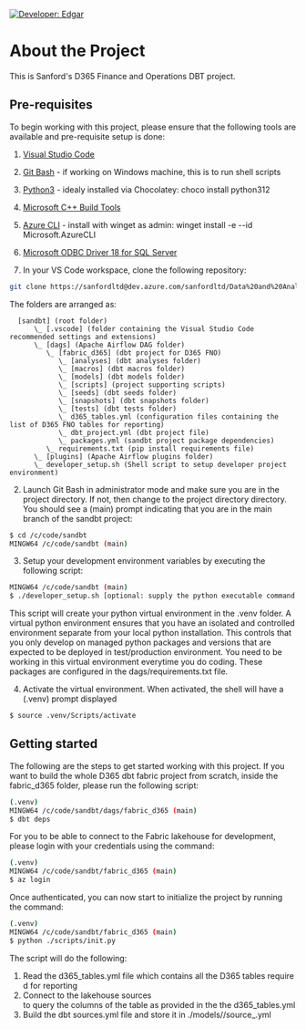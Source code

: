 [![Developer: Edgar](https://img.shields.io/badge/developer-edgar-blue)](mailto:etaboada@sanford.co.nz)

# About the Project

This is Sanford's D365 Finance and Operations DBT project.

## Pre-requisites

To begin working with this project, please ensure that the following tools are available and pre-requisite setup is done:

1. [Visual Studio Code](https://code.visualstudio.com/download)
2. [Git Bash](https://git-scm.com/download/win) - if working on Windows machine, this is to run shell scripts 
3. [Python3](https://www.python.org/downloads/release/python-3120/) - idealy installed via Chocolatey: choco install python312
4. [Microsoft C++ Build Tools](https://visualstudio.microsoft.com/visual-cpp-build-tools/)
5. [Azure CLI](https://learn.microsoft.com/en-us/cli/azure/install-azure-cli-windows?tabs=azure-cli) - install with winget as admin: winget install -e --id Microsoft.AzureCLI
6. [Microsoft ODBC Driver 18 for SQL Server](https://learn.microsoft.com/en-us/sql/connect/odbc/download-odbc-driver-for-sql-server?view=sql-server-ver16#download-for-windows)

1. In your VS Code workspace, clone the following repository:
```bash
git clone https://sanfordltd@dev.azure.com/sanfordltd/Data%20and%20Analytics/_git/sandbt
```

The folders are arranged as:
```
  [sandbt] (root folder)
      \_ [.vscode] (folder containing the Visual Studio Code recommended settings and extensions)
      \_ [dags] (Apache Airflow DAG folder)
         \_ [fabric_d365] (dbt project for D365 FNO)
            \_ [analyses] (dbt analyses folder)
            \_ [macros] (dbt macros folder)
            \_ [models] (dbt models folder)
            \_ [scripts] (project supporting scripts)
            \_ [seeds] (dbt seeds folder)
            \_ [snapshots] (dbt snapshots folder)
            \_ [tests] (dbt tests folder)
            \_ d365_tables.yml (configuration files containing the list of D365 FNO tables for reporting)
            \_ dbt_project.yml (dbt project file)
            \_ packages.yml (sandbt project package dependencies)
         \_ requirements.txt (pip install requirements file)
      \_ [plugins] (Apache Airflow plugins folder)
      \_ developer_setup.sh (Shell script to setup developer project environment)

```

2. Launch Git Bash in administrator mode and make sure you are in the project directory. If not, then change to the project directory directory. You should see a (main) prompt indicating that you are in the main branch of the sandbt project:
```bash
$ cd /c/code/sandbt
MINGW64 /c/code/sandbt (main)
```

3. Setup your development environment variables by executing the following script:
```bash
MINGW64 /c/code/sandbt (main)
$ ./developer_setup.sh [optional: supply the python executable command e.g. py or python (default is python)]
```
This script will create your python virtual environment in the .venv folder. A virtual python environment ensures that you have an isolated and controlled environment separate from your local python installation. This controls that you only develop on managed python packages and versions that are expected to be deployed in test/production environment. You need to be working in this virtual environment everytime you do coding. These packages are configured in the dags/requirements.txt file.

4. Activate the virtual environment. When activated, the shell will have a (.venv) prompt displayed
```bash
$ source .venv/Scripts/activate
```

## Getting started

The following are the steps to get started working with this project. If you want to build the whole D365 dbt fabric project from scratch, inside the fabric_d365 folder, please run the following script:

```bash
(.venv)
MINGW64 /c/code/sandbt/dags/fabric_d365 (main)
$ dbt deps
```

For you to be able to connect to the Fabric lakehouse for development, please login with your credentials using the command:

```bash
(.venv)
MINGW64 /c/code/sandbt/fabric_d365 (main)
$ az login
```

Once authenticated, you can now start to initialize the project by running the command:

```bash
(.venv)
MINGW64 /c/code/sandbt/fabric_d365 (main)
$ python ./scripts/init.py
```

The script will do the following:

1. Read the d365_tables.yml file which contains all the D365 tables required for reporting
2. Connect to the lakehouse sources to query the columns of the table as provided in the the d365_tables.yml
3. Build the dbt sources.yml file and store it in ./models/<medallion architecture layer>/source_<sourcename>.yml
